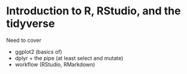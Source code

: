 
# Introduction to R, RStudio, and the tidyverse

Need to cover 

- ggplot2 (basics of)
- dplyr + the pipe (at least select and mutate)
- workflow (RStudio, RMarkdown)
